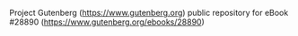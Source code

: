 Project Gutenberg (https://www.gutenberg.org) public repository for eBook #28890 (https://www.gutenberg.org/ebooks/28890)
